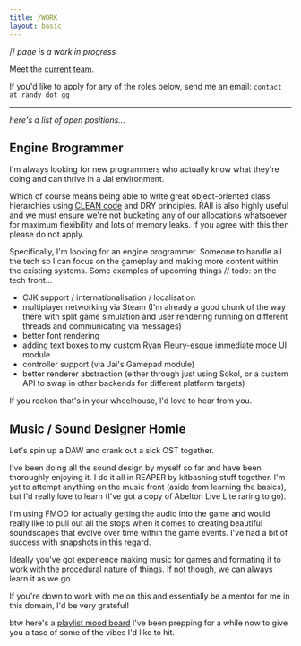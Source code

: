 ```yaml
---
title: /WORK
layout: basic
---
```

// *page is a work in progress*

Meet the [current team](/team).



If you'd like to apply for any of the roles below, send me an email:
`contact at randy dot gg`

---

*here's a list of open positions...*

## Engine Brogrammer
I'm always looking for new programmers who actually know what they're doing and can thrive in a Jai environment.

Which of course means being able to write great object-oriented class hierarchies using [CLEAN code](https://www.youtube.com/watch?v=tD5NrevFtbU) and DRY principles. RAII is also highly useful and we must ensure we're not bucketing any of our allocations whatsoever for maximum flexibility and lots of memory leaks.
If you agree with this then please do not apply.

Specifically, I'm looking for an engine programmer. Someone to handle all the tech so I can focus on the gameplay and making more content within the existing systems. Some examples of upcoming things // todo: on the tech front...
- CJK support / internationalisation / localisation
- multiplayer networking via Steam (I'm already a good chunk of the way there with split game simulation and user rendering running on different threads and communicating via messages)
- better font rendering
- adding text boxes to my custom [Ryan Fleury-esque](https://www.rfleury.com/p/ui-series-table-of-contents) immediate mode UI module
- controller support (via Jai's Gamepad module)
- better renderer abstraction (either through just using Sokol, or a custom API to swap in other backends for different platform targets)

If you reckon that's in your wheelhouse, I'd love to hear from you.

## Music / Sound Designer Homie
Let's spin up a DAW and crank out a sick OST together.

I've been doing all the sound design by myself so far and have been thoroughly enjoying it. I do it all in REAPER by kitbashing stuff together. I'm yet to attempt anything on the music front (aside from learning the basics), but I'd really love to learn (I've got a copy of Abelton Live Lite raring to go).

I'm using FMOD for actually getting the audio into the game and would really like to pull out all the stops when it comes to creating beautiful soundscapes that evolve over time within the game events. I've had a bit of success with snapshots in this regard.

Ideally you've got experience making music for games and formating it to work with the procedural nature of things. If not though, we can always learn it as we go.

If you're down to work with me on this and essentially be a mentor for me in this domain, I'd be very grateful!

btw here's a [playlist mood board](https://open.spotify.com/playlist/2cELld6dxzKNS4GBlALMLW?si=2dc3cf3602e2471f) I've been prepping for a while now to give you a tase of some of the vibes I'd like to hit.